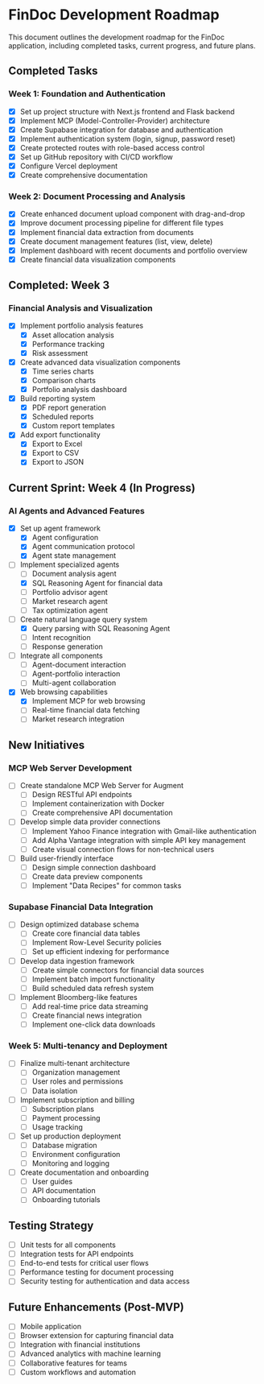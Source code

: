 # FinDoc Development Roadmap

This document outlines the development roadmap for the FinDoc application, including completed tasks, current progress, and future plans.

## Completed Tasks

### Week 1: Foundation and Authentication

- [x] Set up project structure with Next.js frontend and Flask backend
- [x] Implement MCP (Model-Controller-Provider) architecture
- [x] Create Supabase integration for database and authentication
- [x] Implement authentication system (login, signup, password reset)
- [x] Create protected routes with role-based access control
- [x] Set up GitHub repository with CI/CD workflow
- [x] Configure Vercel deployment
- [x] Create comprehensive documentation

### Week 2: Document Processing and Analysis

- [x] Create enhanced document upload component with drag-and-drop
- [x] Improve document processing pipeline for different file types
- [x] Implement financial data extraction from documents
- [x] Create document management features (list, view, delete)
- [x] Implement dashboard with recent documents and portfolio overview
- [x] Create financial data visualization components

## Completed: Week 3

### Financial Analysis and Visualization

- [x] Implement portfolio analysis features
  - [x] Asset allocation analysis
  - [x] Performance tracking
  - [x] Risk assessment
- [x] Create advanced data visualization components
  - [x] Time series charts
  - [x] Comparison charts
  - [x] Portfolio analysis dashboard
- [x] Build reporting system
  - [x] PDF report generation
  - [x] Scheduled reports
  - [x] Custom report templates
- [x] Add export functionality
  - [x] Export to Excel
  - [x] Export to CSV
  - [x] Export to JSON

## Current Sprint: Week 4 (In Progress)

### AI Agents and Advanced Features

- [x] Set up agent framework
  - [x] Agent configuration
  - [x] Agent communication protocol
  - [x] Agent state management
- [ ] Implement specialized agents
  - [ ] Document analysis agent
  - [x] SQL Reasoning Agent for financial data
  - [ ] Portfolio advisor agent
  - [ ] Market research agent
  - [ ] Tax optimization agent
- [ ] Create natural language query system
  - [x] Query parsing with SQL Reasoning Agent
  - [ ] Intent recognition
  - [ ] Response generation
- [ ] Integrate all components
  - [ ] Agent-document interaction
  - [ ] Agent-portfolio interaction
  - [ ] Multi-agent collaboration
- [x] Web browsing capabilities
  - [x] Implement MCP for web browsing
  - [ ] Real-time financial data fetching
  - [ ] Market research integration

## New Initiatives

### MCP Web Server Development

- [ ] Create standalone MCP Web Server for Augment
  - [ ] Design RESTful API endpoints
  - [ ] Implement containerization with Docker
  - [ ] Create comprehensive API documentation
- [ ] Develop simple data provider connections
  - [ ] Implement Yahoo Finance integration with Gmail-like authentication
  - [ ] Add Alpha Vantage integration with simple API key management
  - [ ] Create visual connection flows for non-technical users
- [ ] Build user-friendly interface
  - [ ] Design simple connection dashboard
  - [ ] Create data preview components
  - [ ] Implement "Data Recipes" for common tasks

### Supabase Financial Data Integration

- [ ] Design optimized database schema
  - [ ] Create core financial data tables
  - [ ] Implement Row-Level Security policies
  - [ ] Set up efficient indexing for performance
- [ ] Develop data ingestion framework
  - [ ] Create simple connectors for financial data sources
  - [ ] Implement batch import functionality
  - [ ] Build scheduled data refresh system
- [ ] Implement Bloomberg-like features
  - [ ] Add real-time price data streaming
  - [ ] Create financial news integration
  - [ ] Implement one-click data downloads

### Week 5: Multi-tenancy and Deployment

- [ ] Finalize multi-tenant architecture
  - [ ] Organization management
  - [ ] User roles and permissions
  - [ ] Data isolation
- [ ] Implement subscription and billing
  - [ ] Subscription plans
  - [ ] Payment processing
  - [ ] Usage tracking
- [ ] Set up production deployment
  - [ ] Database migration
  - [ ] Environment configuration
  - [ ] Monitoring and logging
- [ ] Create documentation and onboarding
  - [ ] User guides
  - [ ] API documentation
  - [ ] Onboarding tutorials

## Testing Strategy

- [ ] Unit tests for all components
- [ ] Integration tests for API endpoints
- [ ] End-to-end tests for critical user flows
- [ ] Performance testing for document processing
- [ ] Security testing for authentication and data access

## Future Enhancements (Post-MVP)

- [ ] Mobile application
- [ ] Browser extension for capturing financial data
- [ ] Integration with financial institutions
- [ ] Advanced analytics with machine learning
- [ ] Collaborative features for teams
- [ ] Custom workflows and automation
